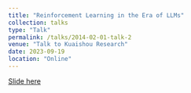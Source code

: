 ```yaml
---
title: "Reinforcement Learning in the Era of LLMs"
collection: talks
type: "Talk"
permalink: /talks/2014-02-01-talk-2
venue: "Talk to Kuaishou Research"
date: 2023-09-19
location: "Online"
---
```


<a href="https://holarissun.github.io/files/RLHF_talk.pdf">Slide here</a>
